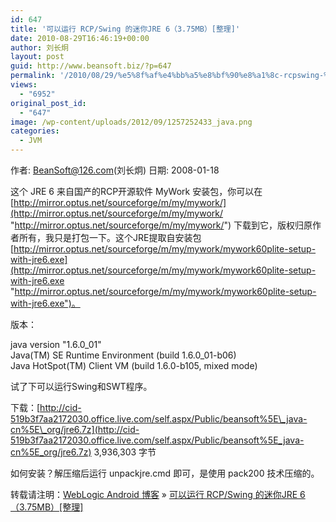 ```yaml
---
id: 647
title: '可以运行 RCP/Swing 的迷你JRE 6（3.75MB）[整理]'
date: 2010-08-29T16:46:19+00:00
author: 刘长炯
layout: post
guid: http://www.beansoft.biz/?p=647
permalink: '/2010/08/29/%e5%8f%af%e4%bb%a5%e8%bf%90%e8%a1%8c-rcpswing-%e7%9a%84%e8%bf%b7%e4%bd%a0jre-6%ef%bc%883-75mb%ef%bc%89%e6%95%b4%e7%90%86/'
views:
  - "6952"
original_post_id:
  - "647"
image: /wp-content/uploads/2012/09/1257252433_java.png
categories:
  - JVM
---
```

作者: <BeanSoft@126.com>(刘长炯) 日期: 2008-01-18

这个 JRE 6 来自国产的RCP开源软件 MyWork 安装包，你可以在[http://mirror.optus.net/sourceforge/m/my/mywork/](http://mirror.optus.net/sourceforge/m/my/mywork/ "http://mirror.optus.net/sourceforge/m/my/mywork/") 下载到它，版权归原作者所有，我只是打包一下。这个JRE提取自安装包 [http://mirror.optus.net/sourceforge/m/my/mywork/mywork60plite-setup-with-jre6.exe](http://mirror.optus.net/sourceforge/m/my/mywork/mywork60plite-setup-with-jre6.exe "http://mirror.optus.net/sourceforge/m/my/mywork/mywork60plite-setup-with-jre6.exe")。

版本：

java version "1.6.0_01"   
Java(TM) SE Runtime Environment (build 1.6.0_01-b06)   
Java HotSpot(TM) Client VM (build 1.6.0-b105, mixed mode) 

试了下可以运行Swing和SWT程序。

下载：[http://cid-519b3f7aa2172030.office.live.com/self.aspx/Public/beansoft%5E\_java-cn%5E\_org/jre6.7z](http://cid-519b3f7aa2172030.office.live.com/self.aspx/Public/beansoft%5E_java-cn%5E_org/jre6.7z) 3,936,303 字节

如何安装？解压缩后运行 unpackjre.cmd 即可，是使用 pack200 技术压缩的。

转载请注明：[WebLogic Android 博客](http://www.beansoft.biz) &raquo; [可以运行 RCP/Swing 的迷你JRE 6（3.75MB）[整理]](http://www.beansoft.biz/2010/08/29/%e5%8f%af%e4%bb%a5%e8%bf%90%e8%a1%8c-rcpswing-%e7%9a%84%e8%bf%b7%e4%bd%a0jre-6%ef%bc%883-75mb%ef%bc%89%e6%95%b4%e7%90%86/)